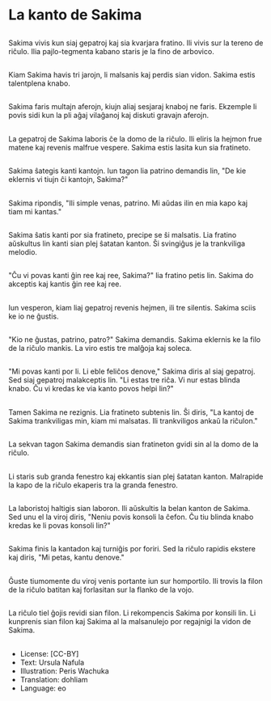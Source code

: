 # La kanto de Sakima

##
Sakima vivis kun siaj gepatroj kaj sia kvarjara fratino. Ili vivis sur la tereno de riĉulo. Ilia pajlo-tegmenta kabano staris je la fino de arbovico.

##
Kiam Sakima havis tri jarojn, li malsanis kaj perdis sian vidon. Sakima estis talentplena knabo.

##
Sakima faris multajn aferojn, kiujn aliaj sesjaraj knaboj ne faris. Ekzemple li povis sidi kun la pli aĝaj vilaĝanoj kaj diskuti gravajn aferojn.

##
La gepatroj de Sakima laboris ĉe la domo de la riĉulo. Ili eliris la hejmon frue matene kaj revenis malfrue vespere. Sakima estis lasita kun sia fratineto.

##
Sakima ŝategis kanti kantojn. Iun tagon lia patrino demandis lin, "De kie eklernis vi tiujn ĉi kantojn, Sakima?"

##
Sakima ripondis, "Ili simple venas, patrino. Mi aŭdas ilin en mia kapo kaj tiam mi kantas."

##
Sakima ŝatis kanti por sia fratineto, precipe se ŝi malsatis. Lia fratino aŭskultus lin kanti sian plej ŝatatan kanton. Ŝi svingiĝus je la trankviliga melodio.

##
"Ĉu vi povas kanti ĝin ree kaj ree, Sakima?" lia fratino petis lin. Sakima do akceptis kaj kantis ĝin ree kaj ree.

##
Iun vesperon, kiam liaj gepatroj revenis hejmen, ili tre silentis. Sakima sciis ke io ne ĝustis.

##
"Kio ne ĝustas, patrino, patro?" Sakima demandis. Sakima eklernis ke la filo de la riĉulo mankis. La viro estis tre malĝoja kaj soleca.

##
"Mi povas kanti por li. Li eble feliĉos denove," Sakima diris al siaj gepatroj. Sed siaj gepatroj malakceptis lin. "Li estas tre riĉa. Vi nur estas blinda knabo. Ĉu vi kredas ke via kanto povos helpi lin?"

##
Tamen Sakima ne rezignis. Lia fratineto subtenis lin. Ŝi diris, "La kantoj de Sakima trankviligas min, kiam mi malsatas. Ili trankviligos ankaŭ la riĉulon."

##
La sekvan tagon Sakima demandis sian fratineton gvidi sin al la domo de la riĉulo.

##
Li staris sub granda fenestro kaj ekkantis sian plej ŝatatan kanton. Malrapide la kapo de la riĉulo ekaperis tra la granda fenestro.

##
La laboristoj haltigis sian laboron. Ili aŭskultis la belan kanton de Sakima. Sed unu el la viroj diris, "Neniu povis konsoli la ĉefon. Ĉu tiu blinda knabo kredas ke li povas konsoli lin?"

##
Sakima finis la kantadon kaj turniĝis por foriri. Sed la riĉulo rapidis ekstere kaj diris, "Mi petas, kantu denove."

##
Ĝuste tiumomente du viroj venis portante iun sur homportilo. Ili trovis la filon de la riĉulo batitan kaj forlasitan sur la flanko de la vojo.

##
La riĉulo tiel ĝojis revidi sian filon. Li rekompencis Sakima por konsili lin. Li kunprenis sian filon kaj Sakima al la malsanulejo por regajnigi la vidon de Sakima.

##
* License: [CC-BY]
* Text: Ursula Nafula
* Illustration: Peris Wachuka
* Translation: dohliam
* Language: eo
